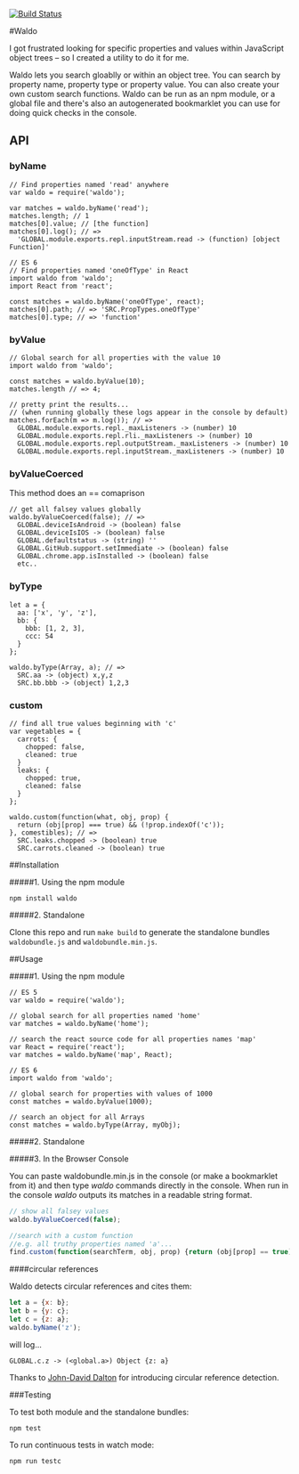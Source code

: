 [![Build Status](https://travis-ci.org/angus-c/waldo.png?branch=master)](http://travis-ci.org/angus-c/waldo)

#Waldo

I got frustrated looking for specific properties and values within JavaScript object trees – so I created a utility to do it for me.

Waldo lets you search gloablly or within an object tree. You can search by property name, property type or property value. You can also create your own custom search functions. Waldo can be run as an npm module, or a global file and there's also an autogenerated bookmarklet you can use for doing quick checks in the console.

## API

### byName

```
// Find properties named 'read' anywhere
var waldo = require('waldo');

var matches = waldo.byName('read');
matches.length; // 1
matches[0].value; // [the function]
matches[0].log(); // =>
  'GLOBAL.module.exports.repl.inputStream.read -> (function) [object Function]'
```

```
// ES 6
// Find properties named 'oneOfType' in React
import waldo from 'waldo';
import React from 'react';

const matches = waldo.byName('oneOfType', react);
matches[0].path; // => 'SRC.PropTypes.oneOfType'
matches[0].type; // => 'function'
```

### byValue
```
// Global search for all properties with the value 10
import waldo from 'waldo';

const matches = waldo.byValue(10);
matches.length // => 4;

// pretty print the results...
// (when running globally these logs appear in the console by default)
matches.forEach(m => m.log()); // =>
  GLOBAL.module.exports.repl._maxListeners -> (number) 10
  GLOBAL.module.exports.repl.rli._maxListeners -> (number) 10
  GLOBAL.module.exports.repl.outputStream._maxListeners -> (number) 10
  GLOBAL.module.exports.repl.inputStream._maxListeners -> (number) 10
```

### byValueCoerced

This method does an == comaprison

```
// get all falsey values globally
waldo.byValueCoerced(false); // =>
  GLOBAL.deviceIsAndroid -> (boolean) false
  GLOBAL.deviceIsIOS -> (boolean) false
  GLOBAL.defaultstatus -> (string) ''
  GLOBAL.GitHub.support.setImmediate -> (boolean) false
  GLOBAL.chrome.app.isInstalled -> (boolean) false
  etc..
```

### byType
```
let a = {
  aa: ['x', 'y', 'z'],
  bb: {
    bbb: [1, 2, 3],
    ccc: 54
  }
};

waldo.byType(Array, a); // =>
  SRC.aa -> (object) x,y,z
  SRC.bb.bbb -> (object) 1,2,3
```

### custom

```
// find all true values beginning with 'c'
var vegetables = {
  carrots: {
    chopped: false,
    cleaned: true
  }
  leaks: {
    chopped: true,
    cleaned: false
  }
};

waldo.custom(function(what, obj, prop) {
  return (obj[prop] === true) && (!prop.indexOf('c'));
}, comestibles); // =>
  SRC.leaks.chopped -> (boolean) true
  SRC.carrots.cleaned -> (boolean) true
```

##Installation

#####1. Using the npm module

```
npm install waldo
```

#####2. Standalone

Clone this repo and run `make build` to generate the standalone bundles `waldobundle.js` and `waldobundle.min.js`.

##Usage

#####1. Using the npm module

```
// ES 5
var waldo = require('waldo');

// global search for all properties named 'home'
var matches = waldo.byName('home');

// search the react source code for all properties names 'map'
var React = require('react');
var matches = waldo.byName('map', React);
```

```
// ES 6
import waldo from 'waldo';

// global search for properties with values of 1000
const matches = waldo.byValue(1000);

// search an object for all Arrays
const matches = waldo.byType(Array, myObj);
```

#####2. Standalone


#####3. In the Browser Console

You can paste waldobundle.min.js in the console (or make a bookmarklet from it) and then type _waldo_ commands directly in the console. When run in the console _waldo_ outputs its matches in a readable string format.

```js
// show all falsey values
waldo.byValueCoerced(false);

//search with a custom function
//e.g. all truthy properties named 'a'...
find.custom(function(searchTerm, obj, prop) {return (obj[prop] == true) && (prop == 'a')});
```
####circular references

Waldo detects circular references and cites them:

```js
let a = {x: b};
let b = {y: c};
let c = {z: a};
waldo.byName('z');
```

will log...
```
GLOBAL.c.z -> (<global.a>) Object {z: a}
```

Thanks to [John-David Dalton](https://github.com/jdalton) for introducing circular reference detection.

###Testing

To test both module and the standalone bundles:
```
npm test
```

To run continuous tests in watch mode:
```
npm run testc
```

